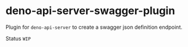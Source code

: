 # deno-api-server-swagger-plugin
Plugin for `deno-api-server` to create a swagger json definition endpoint.

Status `WIP`